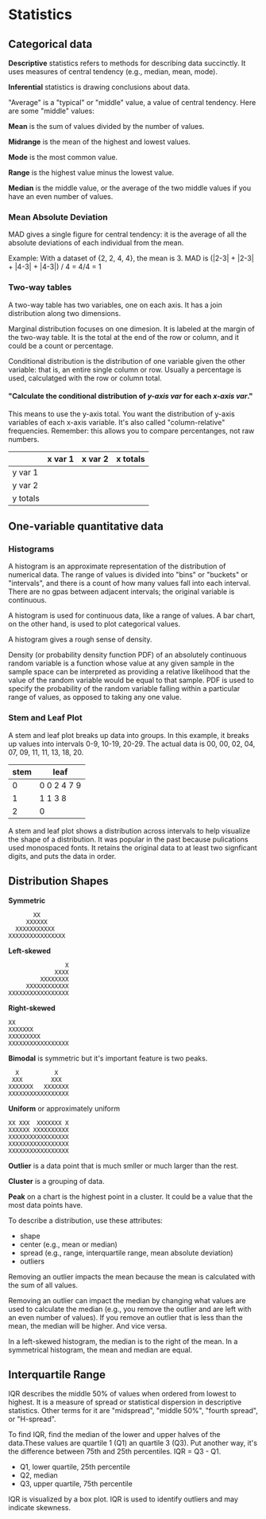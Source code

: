 # Statistics

## Categorical data

**Descriptive** statistics refers to methods for describing data succinctly. It uses measures of central tendency (e.g., median, mean, mode).

**Inferential** statistics is drawing conclusions about data.

"Average" is a "typical" or "middle" value, a value of central tendency. Here are some "middle" values:

**Mean** is the sum of values divided by the number of values.

**Midrange** is the mean of the highest and lowest values.

**Mode** is the most common value.

**Range** is the highest value minus the lowest value.

**Median** is the middle value, or the average of the two middle values if you have an even number of values.


### Mean Absolute Deviation

MAD gives a single figure for central tendency: it is the average of all the absolute deviations of each individual from the mean.

Example: With a dataset of {2, 2, 4, 4}, the mean is 3. MAD is 
(|2-3| + |2-3| + |4-3| + |4-3|) / 4 = 4/4 = 1

### Two-way tables

A two-way table has two variables, one on each axis. It has a join distribution along two dimensions.

Marginal distribution focuses on one dimesion. It is labeled at the margin of the two-way table. It is the total at the end of the row or column, and it could be a count or percentage.

Conditional distribution is the distribution of one variable given the other variable: that is, an entire single column or row. Usually a percentage is used, calculatged with the row or column total.

#### "Calculate the conditional distribution of _y-axis var_ for each _x-axis var_." 
This means to use the y-axis total. You want the distribution of y-axis variables of each x-axis variable. It's also called "column-relative" frequencies. Remember: this allows you to compare percentanges, not raw numbers.

| | x var 1 | x var 2 | x totals |
| --- | --- | --- | --- |
| y var 1 | | | |
| y var 2 | | | |
| y totals | | | |

## One-variable quantitative data

### Histograms

A histogram is an approximate representation of the distribution of numerical data. The range of values is divided into "bins" or "buckets" or "intervals", and there is a count of how many values fall into each interval. There are no gpas between adjacent intervals; the original variable is continuous.

A histogram is used for continuous data, like a range of values. A bar chart, on the other hand, is used to plot categorical values.

A histogram gives a rough sense of density.

Density (or probability density function PDF) of an absolutely continuous random variable is a function whose value at any given sample in the sample space can be interpreted as providing a relative likelihood that the value of the random variable would be equal to that sample. PDF is used to specify the probability of the random variable falling within a particular range of values, as opposed to taking any one value.

### Stem and Leaf Plot

A stem and leaf plot breaks up data into groups. In this example, it breaks up values into intervals 0-9, 10-19, 20-29. The actual data is 00, 00, 02, 04, 07, 09, 11, 11, 13, 18, 20.

| stem | leaf |
| --- | --- |
| 0 | 0 0 2 4 7 9 |
| 1 | 1 1 3 8 |
| 2 | 0 |

A stem and leaf plot shows a distribution across intervals to help visualize the shape of a distribution. It was popular in the past because pulications used monospaced fonts. It retains the original data to at least two signficant digits, and puts the data in order.

## Distribution Shapes


**Symmetric**
```
       XX
     XXXXXX
  XXXXXXXXXXX
XXXXXXXXXXXXXXXX
```

**Left-skewed**
```
                X
             XXXX
         XXXXXXXX
     XXXXXXXXXXXX
XXXXXXXXXXXXXXXXX
```

**Right-skewed**
```
XX
XXXXXXX
XXXXXXXXX
XXXXXXXXXXXXXXXXX
```

**Bimodal** is symmetric but it's important feature is two peaks.
```
  X          X
 XXX        XXX
XXXXXXX   XXXXXXX
XXXXXXXXXXXXXXXXX
```

**Uniform** or approximately uniform
```
XX XXX  XXXXXXX X
XXXXXX XXXXXXXXXX
XXXXXXXXXXXXXXXXX
XXXXXXXXXXXXXXXXX
XXXXXXXXXXXXXXXXX
```
**Outlier** is a data point that is much smller or much larger than the rest.

**Cluster** is a grouping of data.

**Peak** on a chart is the highest point in a cluster. It could be a value that the most data points have.

To describe a distribution, use these attributes:
- shape
- center (e.g., mean or median)
- spread (e.g., range, interquartile range, mean absolute deviation)
- outliers

Removing an outlier impacts the mean because the mean is calculated with the sum of all values.

Removing an outlier can impact the median by changing what values are used to calculate the median (e.g., you remove the outlier and are left with an even number of values). If you remove an outlier that is less than the mean, the median will be higher. And vice versa.

In a left-skewed histogram, the median is to the right of the mean. In a symmetrical histogram, the mean and median are equal.

## Interquartile Range

IQR describes the middle 50% of values when ordered from lowest to highest. It is a measure of spread or statistical dispersion in descriptive statistics. Other terms for it are "midspread", "middle 50%", "fourth spread", or "H-spread".

To find IQR, find the median of the lower and upper halves of the data.These values are quartile 1 (Q1) an quartile 3 (Q3). Put another way, it's the difference between 75th and 25th percentiles. IQR = Q3 - Q1.

- Q1, lower quartile, 25th percentile
- Q2, median
- Q3, upper quartile, 75th percentile

IQR is visualized by a box plot. IQR is used to identify outliers and may indicate skewness.
